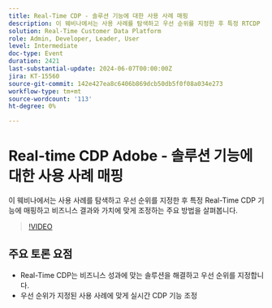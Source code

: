```yaml
---
title: Real-Time CDP - 솔루션 기능에 대한 사용 사례 매핑
description: 이 웨비나에서는 사용 사례를 탐색하고 우선 순위를 지정한 후 특정 RTCDP 기능에 매핑하고 비즈니스 결과와 가치에 맞게 조정하는 주요 방법을 살펴봅니다. 주요 논의 사항 - RT-CDP가 비즈니스 성과에 맞게 해결하는 사용 사례 및 우선 순위 지정​우선 순위가 지정된 사용 사례에 맞게 RT-CDP 기능 조정
solution: Real-Time Customer Data Platform
role: Admin, Developer, Leader, User
level: Intermediate
doc-type: Event
duration: 2421
last-substantial-update: 2024-06-07T00:00:00Z
jira: KT-15560
source-git-commit: 142e427ea8c6406b869dcb50db5f0f08a034e273
workflow-type: tm+mt
source-wordcount: '113'
ht-degree: 0%

---
```



# Real-time CDP Adobe - 솔루션 기능에 대한 사용 사례 매핑

이 웨비나에서는 사용 사례를 탐색하고 우선 순위를 지정한 후 특정 Real-Time CDP 기능에 매핑하고 비즈니스 결과와 가치에 맞게 조정하는 주요 방법을 살펴봅니다.

>[!VIDEO](https://video.tv.adobe.com/v/3429290/?learn=on)

## 주요 토론 요점

* Real-Time CDP는 비즈니스 성과에 맞는 솔루션을 해결하고 우선 순위를 지정합니다.
* 우선 순위가 지정된 사용 사례에 맞게 실시간 CDP 기능 조정